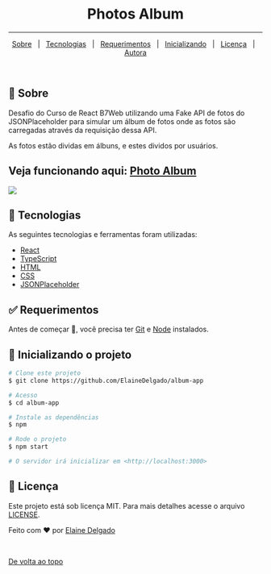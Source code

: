 

<h1 align="center">Photos Album </h1>

<hr> 

<p align="center">
  <a href="#dart-about">Sobre</a> &#xa0; | &#xa0; 
  <a href="#rocket-technologies">Tecnologias</a> &#xa0; | &#xa0;
  <a href="#white_check_mark-requirements">Requerimentos</a> &#xa0; | &#xa0;
  <a href="#checkered_flag-starting">Inicializando</a> &#xa0; | &#xa0;
  <a href="#memo-license">Licença</a> &#xa0; | &#xa0;
  <a href="https://github.com/ElaineDelgado" target="_blank">Autora</a>
</p>

<br>

## :dart: Sobre ##

<p>Desafio do Curso de React B7Web utilizando uma Fake API de fotos do JSONPlaceholder para simular um álbum de fotos onde as fotos são carregadas através da requisição dessa API.</p>
<p> As fotos estão dividas em álbuns, e estes dividos por usuários.</p>

<h2>Veja funcionando aqui: <a href="https://albums-app.netlify.app" target="_blank">Photo Album</a></h2>

<img src="https://i.imgur.com/sVIOtoK.png"/>

## :rocket: Tecnologias ##

As seguintes tecnologias e ferramentas foram utilizadas:

- [React](https://pt-br.reactjs.org/)
- [TypeScript](https://www.typescriptlang.org/)
- [HTML](https://developer.mozilla.org/pt-BR/docs/Web/HTML)
- [CSS](https://developer.mozilla.org/pt-BR/docs/Web/CSS) 
- [JSONPlaceholder](https://jsonplaceholder.typicode.com/)

## :white_check_mark: Requerimentos ##

Antes de começar :checkered_flag:, você precisa ter [Git](https://git-scm.com) e [Node](https://nodejs.org/en/) instalados.

## :checkered_flag: Inicializando o projeto ##

```bash
# Clone este projeto
$ git clone https://github.com/ElaineDelgado/album-app

# Acesso
$ cd album-app

# Instale as dependências
$ npm

# Rode o projeto
$ npm start

# O servidor irá inicializar em <http://localhost:3000>
```

## :memo: Licença ##

Este projeto está sob licença MIT. Para mais detalhes acesse o  arquivo [LICENSE](LICENSE.md).


Feito com :heart: por <a href="https://github.com/ElaineDelgado" target="_blank">Elaine Delgado</a>

&#xa0;

<a href="#top">De volta ao topo</a>
